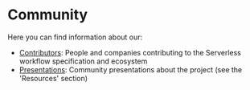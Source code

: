 # Community

Here you can find information about our:

- [Contributors](contributors.md): People and companies contributing to the
  Serverless workflow specification and ecosystem
- [Presentations](https://serverlessworkflow.io/): Community presentations about the project (see the 'Resources' section)
